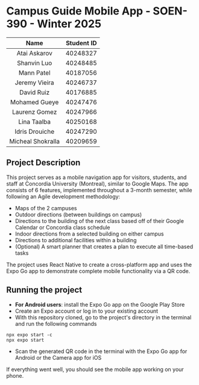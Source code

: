 # Campus Guide Mobile App - SOEN-390 - Winter 2025

|  Name               |  Student ID  |
| :-----------------: | :----------: |
| Atai Askarov        | 40248327     |
| Shanvin Luo         | 40248485     |
| Mann Patel          | 40187056     |
| Jeremy Vieira       | 40246737     |
| David Ruiz          | 40176885     |
| Mohamed Gueye       | 40247476     |
| Laurenz Gomez       | 40247966     |
| Lina Taalba         | 40250168     |
| Idris Drouiche      | 40247290     |
| Micheal Shokralla   | 40209659     |

## Project Description
This project serves as a mobile navigation app for visitors, students, and staff at Concordia University (Montreal), similar to Google Maps.
The app consists of 6 features, implemented throughout a 3-month semester, while following an Agile development methodology:
- Maps of the 2 campuses
- Outdoor directions (between buildings on campus)
- Directions to the building of the next class based off of their Google Calendar or Concordia class schedule
- Indoor directions from a selected building on either campus
- Directions to additional facilities within a building
- (Optional) A smart planner that creates a plan to execute all time-based tasks

The project uses React Native to create a cross-platform app and uses the Expo Go app to demonstrate complete mobile functionality via a QR code.

## Running the project
- **For Android users**: install the Expo Go app on the Google Play Store
- Create an Expo account or log in to your existing account
- With this repository cloned, go to the project's directory in the terminal and run the following commands
```
npx expo start -c
npx expo start
```
- Scan the generated QR code in the terminal with the Expo Go app for Android or the Camera app for iOS

If everything went well, you should see the mobile app working on your phone.
